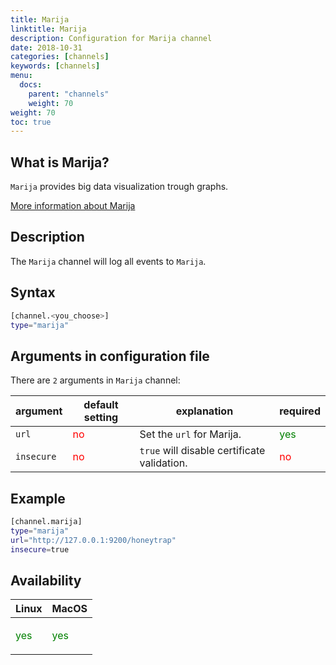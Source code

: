 ```yaml
---
title: Marija
linktitle: Marija
description: Configuration for Marija channel
date: 2018-10-31
categories: [channels]
keywords: [channels]
menu:
  docs:
    parent: "channels"
    weight: 70
weight: 70
toc: true
---
```

## What is Marija?

`Marija` provides big data visualization trough graphs.

[More information about Marija](https://marija.io/)

## Description

The `Marija` channel will log all events to `Marija`.

## Syntax

```bash
[channel.<you_choose>]
type="marija"
```

## Arguments in configuration file

There are `2` arguments in `Marija` channel:

 argument  | default setting | explanation | required
  ---  | --- | --- | ---
`url` |  <span style="color:red">no</span> | Set the `url` for Marija. | <span style="color:green">yes</span>
`insecure` | <span style="color:red">no</span> | `true` will disable certificate validation. | <span style="color:red">no</span>

## Example

```bash
[channel.marija]
type="marija"
url="http://127.0.0.1:9200/honeytrap"
insecure=true
```

## Availability

 Linux   | MacOS
  ---  | ---
  <p style="color:green">yes</p>  | <p style="color:green">yes</p>
